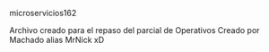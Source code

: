microservicios162

Archivo creado para el repaso del parcial de Operativos
Creado por Machado alias MrNick xD
